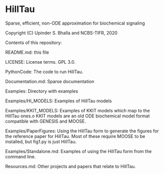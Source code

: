 # HillTau
Sparse, efficient, non-ODE approximation for biochemical signaling

Copyright (C) Upinder S. Bhalla and NCBS-TIFR, 2020


Contents of this repository:

README.md: this file

LICENSE: License terms. GPL 3.0.

PythonCode: The code to run HillTau.

Documentation.md: Sparse documentation

Examples: Directory with examples

Examples/HI_MODELS: Examples of HillTau models

Examples/KKIT_MODELS: Examples of KKIT models which map to the HillTau ones.o		KKIT models are an old ODE biochemical model format compatible with
	GENESIS and MOOSE.

Examples/PaperFigures: Using the HillTau form to generate the figures for the
	reference paper for HillTau. Most of these require MOOSE to be 
	installed, but fig1.py is just HillTau.

Examples/Standalone.md: Examples of using the HillTau form from the command line.

Resources.md: Other projects and papers that relate to HillTau.
